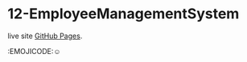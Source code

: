 # 12-EmployeeManagementSystem

live site [GitHub Pages](https://sn-1.github.io/employee-management-system/).


:EMOJICODE::relaxed:
